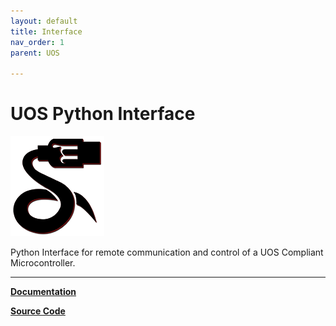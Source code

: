 ```yaml
---
layout: default
title: Interface
nav_order: 1
parent: UOS

---
```


# UOS Python Interface

![UOS Logo](/assets/images/uos/UOSBlackAndRedSmall.png) 

Python Interface for remote communication and control of a UOS Compliant Microcontroller.

---

**[Documentation](https://uos-interface.nulltek.xyz)**

**[Source Code](https://github.com/CreatingNull/UOS-Interface)**
